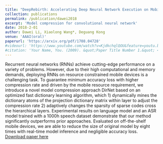 ```yaml
---
title: "DeepRebirth: Accelerating Deep Neural Network Execution on Mobile Devices"
collection: publications
permalink: /publication/dawei2018
excerpt: 'Model compression for convolutional neural network'
date: 2018-2-01
author: Dawei Li, Xiaolong Wang*, Deguang Kong 
venue: 'AAAI(oral)'
paperurl: 'https://arxiv.org/pdf/1708.04728'
#videourl: 'https://www.youtube.com/watch?v=KjdkchqlQOU&feature=youtu.be'
#citation: 'Your Name, You. (2009). &quot;Paper Title Number 1.&quot; <i>Journal 1</i>. 1(1).'
---
```

Recurrent neural networks (RNNs) achieve cutting-edge performance on a variety of problems. However, due to their high computational and memory demands, deploying RNNs on resource constrained mobile devices is a challenging task. To guarantee minimum accuracy loss with higher compression rate and driven by the mobile resource requirement, we introduce a novel model compression approach DirNet based on an optimized fast dictionary learning algorithm, which 1) dynamically mines the dictionary atoms of the projection dictionary matrix within layer to adjust the compression rate 2) adaptively changes the sparsity of sparse codes cross the hierarchical layers. Experimental results on language model and an ASR model trained with a 1000h speech dataset demonstrate that our method significantly outperforms prior approaches. Evaluated on off-the-shelf mobile devices, we are able to reduce the size of original model by eight times with real-time model inference and negligible accuracy loss. 
[Download paper here](https://arxiv.org/pdf/1708.04728)


